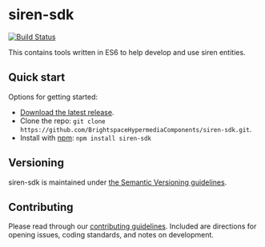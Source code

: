 # siren-sdk
[![Build Status](https://travis-ci.com/BrightspaceHypermediaComponents/siren-sdk.svg?branch=master)](https://travis-ci.com/BrightspaceHypermediaComponents/siren-sdk)

This contains tools written in ES6 to help develop and use siren entities.

## Quick start

Options for getting started:

* [Download the latest release](../../releases).
* Clone the repo: `git clone https://github.com/BrightspaceHypermediaComponents/siren-sdk.git`.
* Install with [npm](https://www.npmjs.com/): `npm install siren-sdk`

## Versioning

siren-sdk is maintained under [the Semantic Versioning guidelines](http://semver.org/).

## Contributing

Please read through our [contributing guidelines](CONTRIBUTING.md). Included are directions for opening issues, coding standards, and notes on development.
